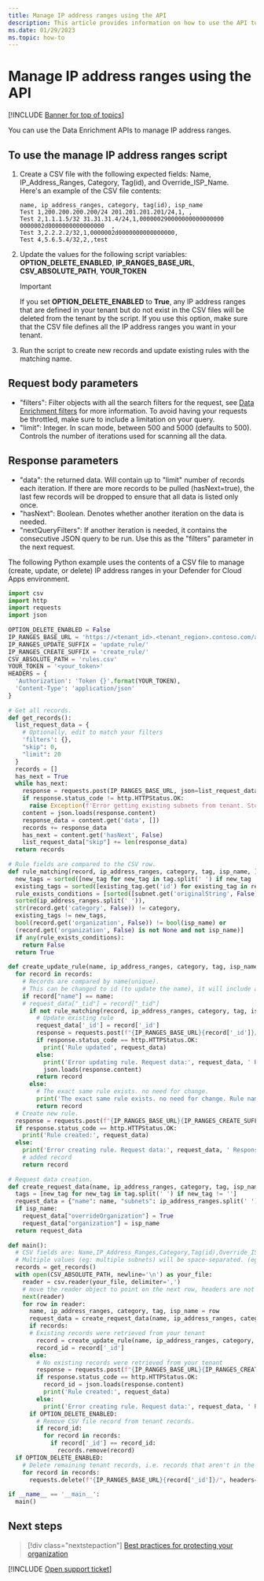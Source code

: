 ```yaml
---
title: Manage IP address ranges using the API
description: This article provides information on how to use the API to manage IP address ranges in Defender for Cloud Apps.
ms.date: 01/29/2023
ms.topic: how-to
---
```

# Manage IP address ranges using the API

[!INCLUDE [Banner for top of topics](includes/banner.md)]

You can use the Data Enrichment APIs to manage IP address ranges.

## To use the manage IP address ranges script

1. Create a CSV file with the following expected fields: Name, IP_Address_Ranges, Category, Tag(id), and Override_ISP_Name.  
Here's an example of the CSV file contents:

    ```csv
    name, ip_address_ranges, category, tag(id), isp_name
    Test 1,200.200.200.200/24 201.201.201.201/24,1, ,
    Test 2,1.1.1.5/32 31.31.31.4/24,1,000000290000000000000000 0000002d0000000000000000  ,
    Test 3,2.2.2.2/32,1,0000002d0000000000000000,
    Test 4,5.6.5.4/32,2,,test
    ```

1. Update the values for the following script variables: **OPTION_DELETE_ENABLED**, **IP_RANGES_BASE_URL**, **CSV_ABSOLUTE_PATH**, **YOUR_TOKEN**

    > [!IMPORTANT]
    > If you set **OPTION_DELETE_ENABLED** to **True**, any IP address ranges that are defined in your tenant but do not exist in the CSV files will be deleted from the tenant by the script. If you use this option, make sure that the CSV file defines all the IP address ranges you want in your tenant.

1. Run the script to create new records and update existing rules with the matching name.

## Request body parameters

- "filters": Filter objects with all the search filters for the request, see [Data Enrichment filters](api-data-enrichment.md#filters) for more information. To avoid having your requests be throttled, make sure to include a limitation on your query.
- "limit": Integer. In scan mode, between 500 and 5000 (defaults to 500). Controls the number of iterations used for scanning all the data.

## Response parameters

- "data": the returned data. Will contain up to "limit" number of records each iteration. If there are more records to be pulled (hasNext=true), the last few records will be dropped to ensure that all data is listed only once.
- "hasNext": Boolean. Denotes whether another iteration on the data is needed.
- "nextQueryFilters": If another iteration is needed, it contains the consecutive JSON query to be run. Use this as the "filters" parameter in the next request.

The following Python example uses the contents of a CSV file to manage (create, update, or delete) IP address ranges in your Defender for Cloud Apps environment.

```python
import csv
import http
import requests
import json
 
OPTION_DELETE_ENABLED = False
IP_RANGES_BASE_URL = 'https://<tenant_id>.<tenant_region>.contoso.com/api/v1/subnet/'
IP_RANGES_UPDATE_SUFFIX = 'update_rule/'
IP_RANGES_CREATE_SUFFIX = 'create_rule/'
CSV_ABSOLUTE_PATH = 'rules.csv'
YOUR_TOKEN = '<your_token>'
HEADERS = {
  'Authorization': 'Token {}'.format(YOUR_TOKEN),
  'Content-Type': 'application/json'
}
 
# Get all records.
def get_records():
  list_request_data = {
    # Optionally, edit to match your filters
    'filters': {},
    "skip": 0,
    "limit": 20
  }
  records = []
  has_next = True
  while has_next:
    response = requests.post(IP_RANGES_BASE_URL, json=list_request_data, headers=HEADERS)
    if response.status_code != http.HTTPStatus.OK:
      raise Exception(f'Error getting existing subnets from tenant. Stopping script run. Error: {response.content}')
    content = json.loads(response.content)
    response_data = content.get('data', [])
    records += response_data
    has_next = content.get('hasNext', False)
    list_request_data["skip"] += len(response_data)
  return records
 
# Rule fields are compared to the CSV row.
def rule_matching(record, ip_address_ranges, category, tag, isp_name, ):
  new_tags = sorted([new_tag for new_tag in tag.split(' ') if new_tag != ''])
  existing_tags = sorted([existing_tag.get('id') for existing_tag in record.get('tags', [])])
  rule_exists_conditions = [sorted([subnet.get('originalString', False) for subnet in record.get('subnets', [])]) !=
  sorted(ip_address_ranges.split(' ')),
  str(record.get('category', False)) != category,
  existing_tags != new_tags,
  bool(record.get('organization', False)) != bool(isp_name) or
  (record.get('organization', False) is not None and not isp_name)]
  if any(rule_exists_conditions):
    return False
  return True
 
def create_update_rule(name, ip_address_ranges, category, tag, isp_name, records, request_data):
  for record in records:
    # Records are compared by name(unique).
    # This can be changed to id (to update the name), it will include adding id to the CSV and changing row shape.
    if record["name"] == name:
    # request_data["_tid"] = record["_tid"]
      if not rule_matching(record, ip_address_ranges, category, tag, isp_name):
        # Update existing rule
        request_data['_id'] = record['_id']
        response = requests.post(f"{IP_RANGES_BASE_URL}{record['_id']}/{IP_RANGES_UPDATE_SUFFIX}", json=request_data, headers=HEADERS)
        if response.status_code == http.HTTPStatus.OK:
          print('Rule updated', request_data)
        else:
          print('Error updating rule. Request data:', request_data, ' Response:', response.content)
          json.loads(response.content)
        return record
      else:
        # The exact same rule exists. no need for change.
        print('The exact same rule exists. no need for change. Rule name: ', name)
        return record
  # Create new rule.
  response = requests.post(f"{IP_RANGES_BASE_URL}{IP_RANGES_CREATE_SUFFIX}", json=request_data, headers=HEADERS)
  if response.status_code == http.HTTPStatus.OK:
    print('Rule created:', request_data)
  else:
    print('Error creating rule. Request data:', request_data, ' Response:', response.content)
    # added record
    return record
 
# Request data creation.
def create_request_data(name, ip_address_ranges, category, tag, isp_name):
  tags = [new_tag for new_tag in tag.split(' ') if new_tag != '']
  request_data = {"name": name, "subnets": ip_address_ranges.split(' '), "category": category, "tags": tags}
  if isp_name:
    request_data["overrideOrganization"] = True
    request_data["organization"] = isp_name
  return request_data
 
def main():
  # CSV fields are: Name,IP_Address_Ranges,Category,Tag(id),Override_ISP_Name
  # Multiple values (eg: multiple subnets) will be space-separated. (eg: value1 value2)
  records = get_records()
  with open(CSV_ABSOLUTE_PATH, newline='\n') as your_file:
    reader = csv.reader(your_file, delimiter=',')
    # move the reader object to point on the next row, headers are not needed
    next(reader)
    for row in reader:
      name, ip_address_ranges, category, tag, isp_name = row
      request_data = create_request_data(name, ip_address_ranges, category, tag, isp_name)
      if records:
      # Existing records were retrieved from your tenant
        record = create_update_rule(name, ip_address_ranges, category, tag, isp_name, records, request_data)
        record_id = record['_id']
      else:
        # No existing records were retrieved from your tenant
        response = requests.post(f"{IP_RANGES_BASE_URL}{IP_RANGES_CREATE_SUFFIX}", json=request_data, headers=HEADERS)
        if response.status_code == http.HTTPStatus.OK:
          record_id = json.loads(response.content)
          print('Rule created:', request_data)
        else:
          print('Error creating rule. Request data:', request_data, ' Response:', response.content)
      if OPTION_DELETE_ENABLED:
        # Remove CSV file record from tenant records.
        if record_id:
          for record in records:
            if record['_id'] == record_id:
              records.remove(record)
  if OPTION_DELETE_ENABLED:
    # Delete remaining tenant records, i.e. records that aren't in the CSV file.
    for record in records:
      requests.delete(f"{IP_RANGES_BASE_URL}{record['_id']}/", headers=HEADERS)
 
if __name__ == '__main__':
  main()
```

## Next steps

> [!div class="nextstepaction"]
> [Best practices for protecting your organization](best-practices.md)

[!INCLUDE [Open support ticket](includes/support.md)]
